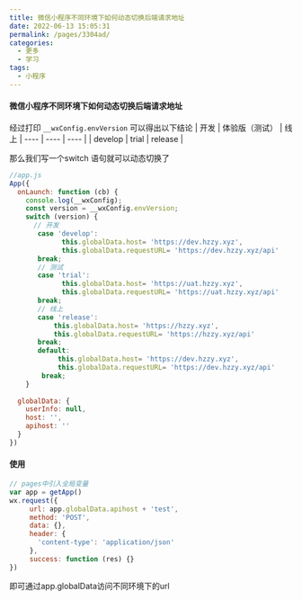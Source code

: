 ```yaml
---
title: 微信小程序不同环境下如何动态切换后端请求地址
date: 2022-06-13 15:05:31
permalink: /pages/3304ad/
categories:
  - 更多
  - 学习
tags:
  - 小程序
---
```


#### 微信小程序不同环境下如何动态切换后端请求地址
经过打印 `__wxConfig.envVersion` 可以得出以下结论
|  开发   | 体验版（测试）  | 线上
|  ----  |  ----  |  ----  |
| develop | trial | release |

<!-- more -->

那么我们写一个switch 语句就可以动态切换了
```js
//app.js
App({
  onLaunch: function (cb) {
  	console.log(__wxConfig);
    const version = __wxConfig.envVersion;
    switch (version) {
      // 开发
       case 'develop':
             this.globalData.host= 'https://dev.hzzy.xyz',
             this.globalData.requestURL= 'https://dev.hzzy.xyz/api'
       break;
       // 测试
       case 'trial':
             this.globalData.host= 'https://uat.hzzy.xyz',
             this.globalData.requestURL= 'https://uat.hzzy.xyz/api'
       break;
       // 线上
       case 'release':
           this.globalData.host= 'https://hzzy.xyz',
           this.globalData.requestURL= 'https://hzzy.xyz/api'
       break;
       default:
            this.globalData.host= 'https://dev.hzzy.xyz',
            this.globalData.requestURL= 'https://dev.hzzy.xyz/api'
        break;
    }
    
  globalData: {
    userInfo: null,
    host: '',
    apihost: ''
  }
})
```

#### 使用
```js
// pages中引入全局变量
var app = getApp()
wx.request({
	 url: app.globalData.apihost + 'test',
	 method: 'POST',
	 data: {},
	 header: {
	   'content-type': 'application/json'
	 },
	 success: function (res) {}
})
```

即可通过app.globalData访问不同环境下的url